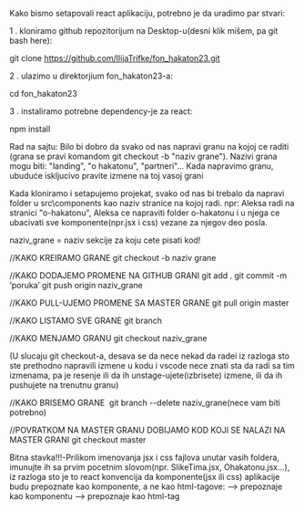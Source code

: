 Kako bismo setapovali react aplikaciju, potrebno je da uradimo par stvari:

1 . kloniramo github repozitorijum na Desktop-u(desni klik mišem, pa git bash here):

git clone https://github.com/IlijaTrifke/fon_hakaton23.git

2 . ulazimo u direktorjium fon_hakaton23-a:

cd fon_hakaton23

3 . instaliramo potrebne dependency-je za react:

npm install

Rad na sajtu:
Bilo bi dobro da svako od nas napravi granu na kojoj ce raditi (grana se pravi komandom git checkout -b "naziv grane"). Nazivi grana mogu biti: "landing", "o hakatonu", "partneri"... Kada napravimo granu, ubuduće iskljucivo pravite izmene na toj vasoj grani

Kada kloniramo i setapujemo projekat, svako od nas bi trebalo da napravi folder u src\components kao naziv stranice na kojoj radi. npr: Aleksa radi na stranici "o-hakatonu", Aleksa ce napraviti folder o-hakatonu i u njega ce ubacivati sve komponente(npr.jsx i css) vezane za njegov deo posla.

naziv_grane = naziv sekcije za koju cete pisati kod!

//KAKO KREIRAMO GRANE
git checkout -b naziv grane

//KAKO DODAJEMO PROMENE NA GITHUB GRANI
git add .
git commit -m ‘poruka’
git push origin naziv_grane

//KAKO PULL-UJEMO PROMENE SA MASTER GRANE
git pull origin master

//KAKO LISTAMO SVE GRANE
git branch

//KAKO MENJAMO GRANU
git checkout naziv_grane

(U slucaju git checkout-a, desava se da nece nekad da radei iz razloga sto ste prethodno napravili izmene u kodu i vscode nece znati sta da radi sa tim izmenama,
pa je resenje ili da ih unstage-ujete(izbrisete) izmene, ili da ih pushujete na trenutnu granu)

//KAKO BRISEMO GRANE 
git branch --delete naziv_grane(nece vam biti potrebno)

//POVRATKOM NA MASTER GRANU DOBIJAMO KOD KOJI SE NALAZI NA MASTER GRANI
git checkout master

Bitna stavka!!!-Prilikom imenovanja jsx i css fajlova unutar vasih foldera, imunujte ih sa prvim pocetnim slovom(npr. SlikeTima.jsx, Ohakatonu.jsx...),
iz razloga sto je to react konvencija da komponente(jsx ili css) aplikacije budu prepoznate kao komponente, a ne kao html-tagove:
<Ohakatonu /> --> prepoznaje kao komponentu
<ohakatonu /> --> prepoznaje kao html-tag
